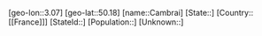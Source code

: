 ﻿---
location: [50.18,3.07]
type: City
tags:
- geo/City


SpocWebEntityId: 29460
isDeleted: false
confidential: public

---
[geo-lon::3.07]
[geo-lat::50.18]
[name::Cambrai]
[State::]
[Country::[[France]]]
[StateId::]
[Population::]
[Unknown::]

